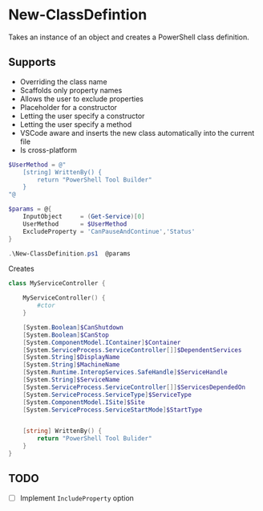 # New-ClassDefintion

Takes an instance of an object and creates a PowerShell class definition.

## Supports

- Overriding the class name
- Scaffolds only property names
- Allows the user to exclude properties
- Placeholder for a constructor
- Letting the user specify a constructor
- Letting the user specify a method
- VSCode aware and inserts the new class automatically into the current file
- Is cross-platform


```powershell
$UserMethod = @"
    [string] WrittenBy() {
        return "PowerShell Tool Builder"
    }
"@

$params = @{
    InputObject     = (Get-Service)[0]
    UserMethod      = $UserMethod
    ExcludeProperty = 'CanPauseAndContinue','Status'
}

.\New-ClassDefinition.ps1  @params
```

Creates

```powershell
class MyServiceController {

    MyServiceController() {
        #ctor
    }

	[System.Boolean]$CanShutdown
 	[System.Boolean]$CanStop
 	[System.ComponentModel.IContainer]$Container
 	[System.ServiceProcess.ServiceController[]]$DependentServices
 	[System.String]$DisplayName
 	[System.String]$MachineName
 	[System.Runtime.InteropServices.SafeHandle]$ServiceHandle
 	[System.String]$ServiceName
 	[System.ServiceProcess.ServiceController[]]$ServicesDependedOn
 	[System.ServiceProcess.ServiceType]$ServiceType
 	[System.ComponentModel.ISite]$Site
 	[System.ServiceProcess.ServiceStartMode]$StartType


    [string] WrittenBy() {
        return "PowerShell Tool Bulider"
    }
}

```


## TODO

- [ ] Implement `IncludeProperty` option